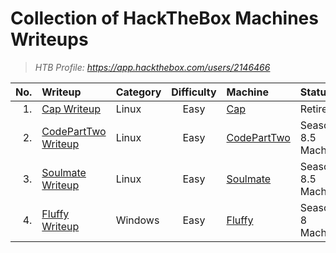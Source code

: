 # Collection of HackTheBox Machines Writeups

> _HTB Profile: https://app.hackthebox.com/users/2146466_

|No.| Writeup | Category | Difficulty | Machine | Status |
| ---: | :--- | :--- | :---: | :--- | :--- |
| 1. | [Cap Writeup](Cap/readme.md) | Linux | Easy | [Cap](https://app.hackthebox.com/machines/Cap) | Retired |
| 2. | [CodePartTwo Writeup](CodePartTwo/readme.md) | Linux | Easy | [CodePartTwo](https://app.hackthebox.com/machines/CodePartTwo) | Season 8.5 Machine |
| 3. | [Soulmate Writeup](Soulmate/readme.md) | Linux | Easy | [Soulmate](https://app.hackthebox.com/machines/Soulmate) | Season 8.5 Machine |
| 4. | [Fluffy Writeup](Fluffy/readme.md) | Windows | Easy | [Fluffy](https://app.hackthebox.com/machines/Fluffy) | Season 8 Machine |

